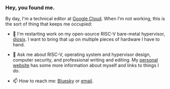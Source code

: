 ### Hey, you found me.

By day, I'm a technical editor at [Google Cloud](http://cloud.google.com/). When I'm not working, this is the sort of thing that keeps me occupied:

- 🔭 I'm restarting work on my open-source RISC-V bare-metal hypervisor, [diosix](https://github.com/diodesign/diosix). I want to bring that up on multiple pieces of hardware I have to hand.

- 💬 Ask me about RISC-V, operating system and hypervisor design, computer security, and professional writing and editing. My [personal website](https://diodesign.org) has some more information about myself and links to things I do.

- 📫 How to reach me: [Bluesky](https://bsky.app/profile/diodesign.org) or [email](mailto:chrisw@diosix.org).
